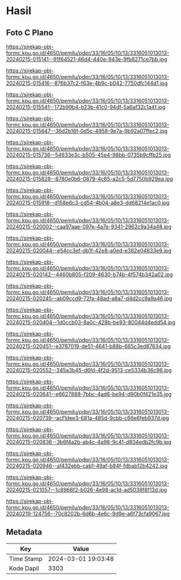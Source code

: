 # Hasil

## Foto C Plano

https://sirekap-obj-formc.kpu.go.id/4650/pemilu/pdpr/33/16/05/10/13/3316051013013-20240215-015141--91f64521-46d4-440e-943e-9fb6271ce7bb.jpg

https://sirekap-obj-formc.kpu.go.id/4650/pemilu/pdpr/33/16/05/10/13/3316051013013-20240215-015416--876b37c2-f63e-4b9c-b042-7750dfc144d1.jpg

https://sirekap-obj-formc.kpu.go.id/4650/pemilu/pdpr/33/16/05/10/13/3316051013013-20240215-015541--172b99b4-b23b-41c0-94df-5a6af32c1a4f.jpg

https://sirekap-obj-formc.kpu.go.id/4650/pemilu/pdpr/33/16/05/10/13/3316051013013-20240215-015647--36d2b16f-0d5c-4958-9e7a-9b92a07ffec2.jpg

https://sirekap-obj-formc.kpu.go.id/4650/pemilu/pdpr/33/16/05/10/13/3316051013013-20240215-015736--54633e3c-b505-45e4-98bb-0735b9cffb25.jpg

https://sirekap-obj-formc.kpu.go.id/4650/pemilu/pdpr/33/16/05/10/13/3316051013013-20240215-015828--8780e0b6-0879-4c65-a2c5-5d7750b929ea.jpg

https://sirekap-obj-formc.kpu.go.id/4650/pemilu/pdpr/33/16/05/10/13/3316051013013-20240215-015918--d158e6c3-cd54-4b04-a8e3-dd68214e1ac0.jpg

https://sirekap-obj-formc.kpu.go.id/4650/pemilu/pdpr/33/16/05/10/13/3316051013013-20240215-020002--caa97aae-097e-4a7e-9341-2962c9a34a48.jpg

https://sirekap-obj-formc.kpu.go.id/4650/pemilu/pdpr/33/16/05/10/13/3316051013013-20240215-020044--e54cc3ef-db1f-42e8-a0ed-e382e04833e9.jpg

https://sirekap-obj-formc.kpu.go.id/4650/pemilu/pdpr/33/16/05/10/13/3316051013013-20240215-020142--4460b805-f209-4630-b74b-4f574b342a02.jpg

https://sirekap-obj-formc.kpu.go.id/4650/pemilu/pdpr/33/16/05/10/13/3316051013013-20240215-020245--ab09ccd9-72fa-48ad-a8a7-d4d2cc9a9a46.jpg

https://sirekap-obj-formc.kpu.go.id/4650/pemilu/pdpr/33/16/05/10/13/3316051013013-20240215-020404--1d0ccb03-8a0c-428b-be93-80044d4edd54.jpg

https://sirekap-obj-formc.kpu.go.id/4650/pemilu/pdpr/33/16/05/10/13/3316051013013-20240215-020451--e3787019-de51-4641-b88b-665c3ed87634.jpg

https://sirekap-obj-formc.kpu.go.id/4650/pemilu/pdpr/33/16/05/10/13/3316051013013-20240215-020552--345a3b45-d6fd-4f2d-9513-ce5334b36c96.jpg

https://sirekap-obj-formc.kpu.go.id/4650/pemilu/pdpr/33/16/05/10/13/3316051013013-20240215-020641--e6627888-7bbc-4ad6-be94-d90b0f421e35.jpg

https://sirekap-obj-formc.kpu.go.id/4650/pemilu/pdpr/33/16/05/10/13/3316051013013-20240215-020739--acf1dee3-681a-485d-9cbb-c66e6feb937d.jpg

https://sirekap-obj-formc.kpu.go.id/4650/pemilu/pdpr/33/16/05/10/13/3316051013013-20240215-020836--3b6f4a2b-ab4c-4a98-9c41-d834edb2fc9b.jpg

https://sirekap-obj-formc.kpu.go.id/4650/pemilu/pdpr/33/16/05/10/13/3316051013013-20240215-020946--af432ebb-cab1-49af-b84f-fdbab12b4242.jpg

https://sirekap-obj-formc.kpu.go.id/4650/pemilu/pdpr/33/16/05/10/13/3316051013013-20240215-021057--1c8966f2-b026-4e98-ac1d-ad5038f8f13d.jpg

https://sirekap-obj-formc.kpu.go.id/4650/pemilu/pdpr/33/16/05/10/13/3316051013013-20240219-124756--70c8202b-6d6b-4e6c-9d9e-a6f73cfa9067.jpg


## Metadata

| Key        | Value               |
| ---------- | ------------------- |
| Time Stamp | 2024-03-01 19:03:48 |
| Kode Dapil | 3303                |



